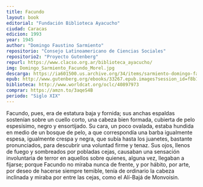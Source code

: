 ```yaml
---
title: Facundo
layout: book
editorial: "Fundación Biblioteca Ayacucho"
ciudad: Caracas
edicion: 1993
year: 1945
author: "Domingo Faustino Sarmiento"
repositorio: "Consejo Latinoamericano de Ciencias Sociales"
repositorio2: "Proyecto Gutenberg"
repurl: https://www.clacso.org.ar/biblioteca_ayacucho/
img: Domingo_Sarmiento_Facundo_Morel.jpg
descarga: https://ia601500.us.archive.org/34/items/sarmiento-domingo-faustino.-facundo-1993/Sarmiento%2C%20Domingo%20Faustino.%20-%20Facundo%20%5B1993%5D.pdf
epub: http://www.gutenberg.org/ebooks/33267.epub.images?session_id=f8b1c3a67b520045212b4d6d338ee9e3798c53ed
biblioteca: http://www.worldcat.org/oclc/40897973
comprar: https://amzn.to/3aqeS4B
periodo: "Siglo XIX"
---
```

 

Facundo, pues, era de estatura baja y fornida; sus anchas espaldas sostenían sobre un cuello corto, una cabeza bien formada, cubierta de pelo espesísimo, negro y ensortijado. Su cara, un poco ovalada, estaba hundida en medio de un bosque de pelo, a que correspondía una barba igualmente espesa, igualmente crespa y negra, que subía hasta los juanetes, bastante pronunciados, para descubrir una voluntad firme y tenaz.
Sus ojos, llenos de fuego y sombreados por pobladas cejas, causaban una sensación involuntaria de terror en aquellos sobre quienes, alguna vez, llegaban a fijarse; porque Facundo no miraba nunca de frente, y por hábito, por arte, por deseo de hacerse siempre temible, tenía de ordinario la cabeza inclinada y miraba por entre las cejas, como el Alí-Bajá de Monvoisin.
